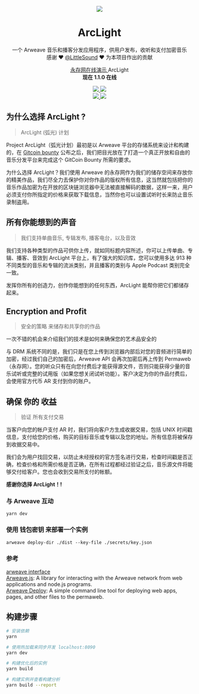 <p align="center">
   <img src="https://i.loli.net/2020/10/09/BJeO3aLY6lHqs7z.png" />
</p>
<h1 align="center">ArcLight</h1>
<p align="center">
  一个 Arweave 音乐和播客分发应用程序，供用户发布，收听和支付加密音乐<br>
  感谢 ❤️ <a href="https://github.com/LittleSound">@LittleSound</a> ❤️ 为本项目作出的贡献
</p>
<p align="center">
  <a href="https://arweave.net/CUdQRumObOi5zDefzLzsdz6U_LTcM5EMRzjemiiIJ_U">永存网在线演示 </a>ArcLight<br>
  <strong>现在 1.1.0 在线</strong>
</p>
<p align="center">
  <a href="https://t.me/ArclightMusic">
    <img src="https://img.shields.io/badge/Chat%20on-Telegram-%235AA9E6?logo=telegram" />
  </a>
    <a href="https://discord.gg/3zUXrnXyFv">
    <img src="https://img.shields.io/discord/766689493435678770.svg?label=&logo=discord&logoColor=ffffff&color=7389D8&labelColor=6A7EC2" />
  </a><br>
  <a href="https://github.com/Arcucy/ArcLight/actions?query=workflow%3A%22Node+Build+Test%22">
    <img src="https://github.com/AyakaLab/ArcLight/workflows/Node%20Build%20Test/badge.svg" />
  </a>
  <a href="https://github.com/Arcucy/ArcLight/actions?query=workflow%3A%22Production+CI+Build+Test%22">
    <img src="https://github.com/AyakaLab/ArcLight/workflows/Production%20CI%20Build%20Test/badge.svg">
  </a>
</p>


## 为什么选择 ArcLight ?
> ArcLight (弧光) 计划

Project ArcLight（弧光计划）最初是以 Arweave 平台的存储系统来设计和构建的，在 [Gitcoin bounty](https://gitcoin.co/issue/ArweaveTeam/Bounties/32/100023546) 公布之后，我们把目光放在了打造一个真正开放和自由的音乐分发平台来完成这个 GitCoin Bounty 所需的要求。

为什么选择 ArcLight？我们使用 Arweave 的永存网作为我们的储存空间来存放你的精美作品，我们尽全力去保护你对你作品的版权所有信息，这当然就包括把你的音乐作品加密为在开放的区块链浏览器中无法被直接解码的数据，这样一来，用户必须支付你所指定的价格来获取下载信息，当然你也可以设置试听时长来防止音乐录制盗用。   

## 所有你能想到的声音
> 我们支持单曲音乐, 专辑发布, 播客电台，以及音效

我们支持各种类型的作品可供你上传，就如同标题内容所述，你可以上传单曲、专辑、播客、音效到 ArcLight 平台上，有了强大的知识库，您可以使用多达 913 种不同类型的音乐和专辑的流派类别，并且播客的类别与 Apple Podcast 类别完全一致。   
   
发挥你所有的创造力，创作你能想到的任何东西，ArcLight 能帮你把它们都储存起来。

## Encryption and Profit
> 安全的策略 来储存和共享你的作品

一次不错的机会来介绍我们的技术是如何来确保您的艺术品安全的   
   
与 DRM 系统不同的是，我们只是在您上传到浏览器内部后对您的音频进行简单的加密，经过我们自己的加密后，Arweave API 会再次加密后再上传到 Permaweb（永存网）。您的听众只有在向您付费后才能获得源文件，否则只能获得少量的音乐试听或完整的试用版（如果您想关闭试听功能）。客户决定为你的作品付费后，会使用官方代币 AR 支付到你的账户。   

## 确保 你的 收益
> 验证 所有支付交易

当客户向您的帐户支付 AR 时，我们将向客户方生成收据交易，包括 UNIX 时间戳信息，支付给您的价格，购买的目标音乐或专辑以及您的地址。所有信息将被保存到收据交易中。   
   
我们会为用户找回交易，以防止未经授权的官方签名进行交易，检查时间戳是否正确，检查价格和所需价格是否正确，在所有过程都经过验证之后，音乐源文件将能够交付给客户。您也会收到交易所支付的帐额。   

**感谢你选择 ArcLight！!**

### 与 Arweave 互动
```
yarn dev
```

### 使用 钱包密钥 来部署一个实例
```
arweave deploy-dir ./dist --key-file ./secrets/key.json
```

### 参考
[arweave interface](https://www.arweave.org/build)    
[Arweave.js](https://github.com/ArweaveTeam/arweave-js): A library for interacting with the Arweave network from web applications and node.js programs.    
[Arweave Deploy](https://github.com/ArweaveTeam/arweave-deploy): A simple command line tool for deploying web apps, pages, and other files to the permaweb.    

## 构建步骤

``` bash
# 安装依赖
yarn

# 使用热加载来同步开发 localhost:8090
yarn dev

# 构建优化后的实例
yarn build

# 构建实例并查看构建分析
yarn build --report
```

